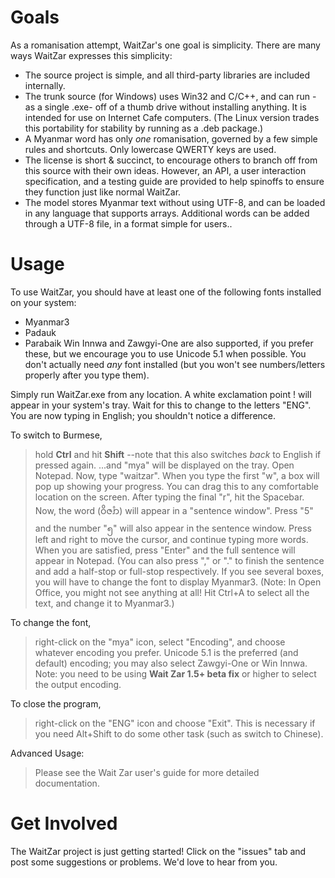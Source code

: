 # Goals #

As a romanisation attempt, WaitZar's one goal is simplicity. There are many ways WaitZar expresses this simplicity:
  * The source project is simple, and all third-party libraries are included internally.
  * The trunk source (for Windows) uses Win32 and C/C++, and can run -as a single .exe- off of a thumb drive without installing anything. It is intended for use on Internet Cafe computers. (The Linux version trades this portability for stability by running as a .deb package.)
  * A Myanmar word has only _one_ romanisation, governed by a few simple rules and shortcuts. Only lowercase QWERTY keys are used.
  * The license is short & succinct, to encourage others to branch off from this source with their own ideas. However, an API, a user interaction specification, and a testing guide are provided to help spinoffs to ensure they function just like normal WaitZar.
  * The model stores Myanmar text without using UTF-8, and can be loaded in any language that supports arrays. Additional words can be added through a UTF-8 file, in a format simple for users..


# Usage #

To use WaitZar, you should have at least one of the following fonts installed on your system:
  * Myanmar3
  * Padauk
  * Parabaik
Win Innwa and Zawgyi-One are also supported, if you prefer these, but we encourage you to use Unicode 5.1 when possible. You don't actually need _any_ font installed (but you won't see numbers/letters properly after you type them).

Simply run WaitZar.exe from any location. A white exclamation point ! will appear in your system's tray. Wait for this to change to the letters "ENG". You are now typing in English; you shouldn't notice a difference.

To switch to Burmese,
> hold **Ctrl** and hit **Shift**   --note that this also switches _back_ to English if pressed again.
...and "mya" will be displayed on the tray. Open Notepad. Now, type "waitzar". When you type the first "w", a box will pop up showing your progress. You can drag this to any comfortable location on the screen. After typing the final "r", hit the Spacebar. Now, the word (ဝိဇၨာ) will appear in a "sentence window". Press "5" and the number "၅" will also appear in the sentence window. Press left and right to move the cursor, and continue typing more words. When you are satisfied, press "Enter" and the full sentence will appear in Notepad. (You can also press "," or "." to finish the sentence and add a half-stop or full-stop respectively. If you see several boxes, you will have to change the font to display Myanmar3. (Note: In Open Office, you might not see anything at all! Hit Ctrl+A to select all the text, and change it to Myanmar3.)

To change the font,
> right-click on the "mya" icon, select "Encoding", and choose whatever encoding you prefer. Unicode 5.1 is the preferred (and default) encoding; you may also select Zawgyi-One or Win Innwa. Note: you need to be using **Wait Zar 1.5+ beta fix** or higher to select the output encoding.

To close the program,
> right-click on the "ENG" icon and choose "Exit". This is necessary if you need Alt+Shift to do some other task (such as switch to Chinese).

Advanced Usage:
> Please see the Wait Zar user's guide for more detailed documentation.


# Get Involved #

The WaitZar project is just getting started! Click on the "issues" tab and post some suggestions or problems. We'd love to hear from you.